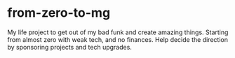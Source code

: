 # from-zero-to-mg
My life project to get out of my bad funk and create amazing things. Starting from almost zero with weak tech, and no finances. Help decide the direction by sponsoring projects and tech upgrades.
